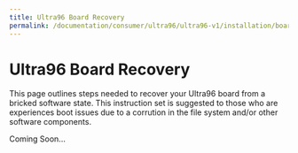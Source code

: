 ```yaml
---
title: Ultra96 Board Recovery
permalink: /documentation/consumer/ultra96/ultra96-v1/installation/board-recovery/
---
```


# Ultra96 Board Recovery

This page outlines steps needed to recover your Ultra96 board from a bricked software state. This instruction set is suggested to those who are experiences boot issues due to a corrution in the file system and/or other software components.

Coming Soon...
